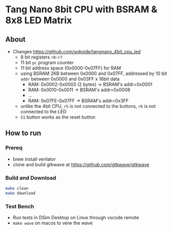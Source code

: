 # Tang Nano 8bit CPU with BSRAM & 8x8 LED Matrix

## About

* Changes <https://github.com/sokoide/tangnano_4bit_cpu_led>
  * 8 bit registers `r0`-`r7`
  * 11 bit `pc` program counter
  * 11 bit address space (0x0000-0x07FF) for RAM
  * using BSRAM 2KB between 0x0000 and 0x07FF, addressed by 10 bit `addr` between 0x0000 and 0x03FF x 16bit data
    * RAM: 0x0002-0x0003 (2 bytes) -> BSRAM's addr=0x0001
    * RAM: 0x0010-0x0011 -> BSRAM's addr=0x0008
    * ...
    * RAM: 0x07FE-0x07FF -> BSRAM's addr=0x3FF
  * unlike the 4bit CPU, `r5` is not connected to the buttons, `r6` is not connected to the LED
  * `S1` button works as the reset button

## How to run

### Prereq

* brew install verilator
* clone and build gtkwave at <https://github.com/gtkwave/gtkwave>

### Build and Download

```bash
make clean
make download
```

### Test Bench

* Run tests in DSim Desktop on Linux through vscode remote
* `make wave` on macos to veiw the wave
